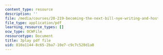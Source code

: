 ```yaml
---
content_type: resource
description: ''
file: /media/courses/20-219-becoming-the-next-bill-nye-writing-and-hosting-the-educational-show-january-iap-2015/810a11448c652ba710e7c9c7c528d1a8_VQi6t2NfWig.pdf
file_type: application/pdf
learning_resource_types: []
ocw_type: OCWFile
resourcetype: Document
title: 3play pdf file
uid: 810a1144-8c65-2ba7-10e7-c9c7c528d1a8
---
```

